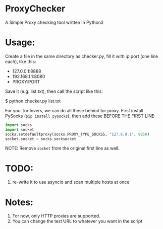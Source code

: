 # ProxyChecker
A Simple Proxy checking tool written in Python3


# Usage:

Create a file in the same directory as checker.py, fill it with ip:port (one line each), like this:

* 127.0.0.1:8888
* 192.168.1.1:8080
* PROXY:PORT  

Save it (e.g. list.txt), then call the script like this:

  $ python checker.py list.txt

For you Tor lovers, we can do all these behind tor proxy. First install PySocks (`pip install pysocks`), then add these BEFORE THE FIRST LINE:

```python
import socks
import socket
socks.setdefaultproxy(socks.PROXY_TYPE_SOCKS5, "127.0.0.1", 9050)
socket.socket = socks.socksocket
```
NOTE: Remove `socket` from the original first line as well. 

# TODO:
1. re-write it to use asyncio and scan multiple hosts at once

# Notes:

1. For now, only HTTP proxies are supported.
2. You can change the test URL to whatever you want in the script
